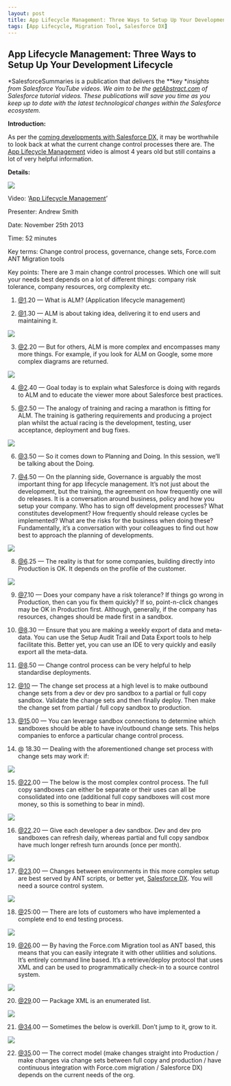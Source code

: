 ```yaml
---
layout: post
title: App Lifecycle Management: Three Ways to Setup Up Your Development Lifecycle
tags: [App Lifecycle, Migration Tool, Salesforce DX]
---
```

## App Lifecycle Management: Three Ways to Setup Up Your Development Lifecycle

*SalesforceSummaries is a publication that delivers the **key **insights from Salesforce YouTube videos. We aim to be the [getAbstract.com](https://www.getabstract.com/en/) of Salesforce tutorial videos. These publications will save you time as you keep up to date with the latest technological changes within the Salesforce ecosystem.*

**Introduction:**

As per the [coming developments with Salesforce DX,](https://medium.com/salesforcesummaries/salesforce-platform-winter-18-release-readiness-summary-9910115b4b03) it may be worthwhile to look back at what the current change control processes there are. The [App Lifecycle Management](https://www.youtube.com/watch?v=7DCWN1YhE7g) video is almost 4 years old but still contains a lot of very helpful information.

**Details:**

![](https://cdn-images-1.medium.com/max/2000/1*ZXXCLmRhfsC05KPIM4ceyA.png)

Video: ‘[App Lifecycle Management](https://www.youtube.com/watch?v=7DCWN1YhE7g)’

Presenter: Andrew Smith

Date: November 25th 2013

Time: 52 minutes

Key terms: Change control process, governance, change sets, Force.com ANT Migration tools

Key points: There are 3 main change control processes. Which one will suit your needs best depends on a lot of different things: company risk tolerance, company resources, org complexity etc.

 1. [@1](http://twitter.com/1).20 — What is ALM? (Application lifecycle management)

 2. [@1](http://twitter.com/1).30 — ALM is about taking idea, delivering it to end users and maintaining it.

![](https://cdn-images-1.medium.com/max/2000/1*Wns-GOdVPQS2drx44FtxFQ.png)

3. [@2](http://twitter.com/2).20 — But for others, ALM is more complex and encompasses many more things. For example, if you look for ALM on Google, some more complex diagrams are returned.

![](https://cdn-images-1.medium.com/max/2000/1*3rZU_3gMOYDhfw86-CZjcw.png)

4. [@2](http://twitter.com/2).40 — Goal today is to explain what Salesforce is doing with regards to ALM and to educate the viewer more about Salesforce best practices.

5. [@](http://twitter.com/2)2.50 — The analogy of training and racing a marathon is fitting for ALM. The training is gathering requirements and producing a project plan whilst the actual racing is the development, testing, user acceptance, deployment and bug fixes.

![](https://cdn-images-1.medium.com/max/2000/1*u01r0sQn3EMH0Q6dgsQ49g.png)

6. [@3](http://twitter.com/3).50 — So it comes down to Planning and Doing. In this session, we’ll be talking about the Doing.

7. [@4](http://twitter.com/4).50 — On the planning side, Governance is arguably the most important thing for app lifecycle management. It’s not just about the development, but the training, the agreement on how frequently one will do releases. It is a conversation around business, policy and how you setup your company. Who has to sign off development processes? What constitutes development? How frequently should release cycles be implemented? What are the risks for the business when doing these? Fundamentally, it’s a conversation with your colleagues to find out how best to approach the planning of developments.

![](https://cdn-images-1.medium.com/max/2000/1*02QSzRADdz5Hw7_TdYJelg.png)

8. [@6](http://twitter.com/6).25 — The reality is that for some companies, building directly into Production is OK. It depends on the profile of the customer.

![](https://cdn-images-1.medium.com/max/2000/1*eC8Mlewc6q51XNUnWBU_jw.png)

9. [@7](http://twitter.com/7).10 — Does your company have a risk tolerance? If things go wrong in Production, then can you fix them quickly? If so, point-n-click changes may be OK in Production first. Although, generally, if the company has resources, changes should be made first in a sandbox.

10. [@8](http://twitter.com/8).30 — Ensure that you are making a weekly export of data and meta-data. You can use the Setup Audit Trail and Data Export tools to help facilitate this. Better yet, you can use an IDE to very quickly and easily export all the meta-data.

11. [@8](http://twitter.com/8).50 — Change control process can be very helpful to help standardise deployments.

12. [@10](http://twitter.com/10) — The change set process at a high level is to make outbound change sets from a dev or dev pro sandbox to a partial or full copy sandbox. Validate the change sets and then finally deploy. Then make the change set from partial / full copy sandbox to production.

13. [@15](http://twitter.com/15).00 — You can leverage sandbox connections to determine which sandboxes should be able to have in/outbound change sets. This helps companies to enforce a particular change control process.

14. @ 18.30 — Dealing with the aforementioned change set process with change sets may work if:

![](https://cdn-images-1.medium.com/max/2000/1*bppq1wNNuzjgESQAUGOoXQ.png)

15. [@22](http://twitter.com/22).00 — The below is the most complex control process. The full copy sandboxes can either be separate or their uses can all be consolidated into one (additional full copy sandboxes will cost more money, so this is something to bear in mind).

![](https://cdn-images-1.medium.com/max/2000/1*CFNJK-uOrvtYwmDPEbc20A.png)

16. [@22](http://twitter.com/22).20 — Give each developer a dev sandbox. Dev and dev pro sandboxes can refresh daily, whereas partial and full copy sandbox have much longer refresh turn arounds (once per month).

![](https://cdn-images-1.medium.com/max/2000/1*HZLUrT0x0EW8xUJcLxi6zw.png)

17. [@23](http://twitter.com/23).00 — Changes between environments in this more complex setup are best served by ANT scripts, or better yet, [Salesforce DX](https://gearset.com/blog/salesforce-dx). You will need a source control system.

![](https://cdn-images-1.medium.com/max/2000/1*LcwLChgHtODPQcJXVmzgUA.png)

18. [@](http://twitter.com/25)25:00 — There are lots of customers who have implemented a complete end to end testing process.

![](https://cdn-images-1.medium.com/max/2000/1*fw_m2cnBAg3a1371y2zgsA.png)

19. [@26](http://twitter.com/26).00 — By having the Force.com Migration tool as ANT based, this means that you can easily integrate it with other utilities and solutions. It’s entirely command line based. It’s a retrieve/deploy protocol that uses XML and can be used to programmatically check-in to a source control system.

![](https://cdn-images-1.medium.com/max/2000/1*iyJnSbhVWGe5AP3fA1HxVg.png)

20. [@29](http://twitter.com/29).00 — Package XML is an enumerated list.

![](https://cdn-images-1.medium.com/max/2000/1*Yp8n3qSDeOfK_eI6jI3XVg.png)

21. [@34](http://twitter.com/34).00 — Sometimes the below is overkill. Don’t jump to it, grow to it.

![](https://cdn-images-1.medium.com/max/2000/1*MHwgdABosJAJfZsZyQvUGw.png)

22. [@35](http://twitter.com/35).00 — The correct model (make changes straight into Production / make changes via change sets between full copy and production / have continuous integration with Force.com migration / Salesforce DX) depends on the current needs of the org.
